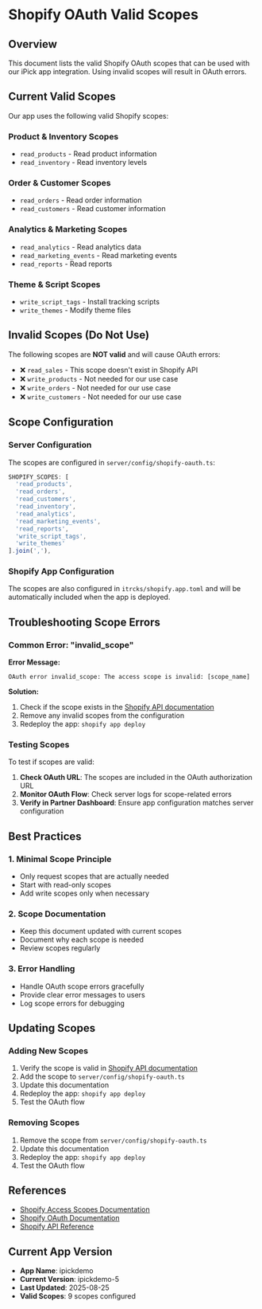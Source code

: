 # Shopify OAuth Valid Scopes

## Overview

This document lists the valid Shopify OAuth scopes that can be used with our
iPick app integration. Using invalid scopes will result in OAuth errors.

## Current Valid Scopes

Our app uses the following valid Shopify scopes:

### **Product & Inventory Scopes**

- `read_products` - Read product information
- `read_inventory` - Read inventory levels

### **Order & Customer Scopes**

- `read_orders` - Read order information
- `read_customers` - Read customer information

### **Analytics & Marketing Scopes**

- `read_analytics` - Read analytics data
- `read_marketing_events` - Read marketing events
- `read_reports` - Read reports

### **Theme & Script Scopes**

- `write_script_tags` - Install tracking scripts
- `write_themes` - Modify theme files

## Invalid Scopes (Do Not Use)

The following scopes are **NOT valid** and will cause OAuth errors:

- ❌ `read_sales` - This scope doesn't exist in Shopify API
- ❌ `write_products` - Not needed for our use case
- ❌ `write_orders` - Not needed for our use case
- ❌ `write_customers` - Not needed for our use case

## Scope Configuration

### **Server Configuration**

The scopes are configured in `server/config/shopify-oauth.ts`:

```typescript
SHOPIFY_SCOPES: [
  'read_products',
  'read_orders', 
  'read_customers',
  'read_inventory',
  'read_analytics',
  'read_marketing_events',
  'read_reports',
  'write_script_tags',
  'write_themes'
].join(','),
```

### **Shopify App Configuration**

The scopes are also configured in `itrcks/shopify.app.toml` and will be
automatically included when the app is deployed.

## Troubleshooting Scope Errors

### **Common Error: "invalid_scope"**

**Error Message:**

```
OAuth error invalid_scope: The access scope is invalid: [scope_name]
```

**Solution:**

1. Check if the scope exists in the
   [Shopify API documentation](https://shopify.dev/docs/api/usage/access-scopes)
2. Remove any invalid scopes from the configuration
3. Redeploy the app: `shopify app deploy`

### **Testing Scopes**

To test if scopes are valid:

1. **Check OAuth URL**: The scopes are included in the OAuth authorization URL
2. **Monitor OAuth Flow**: Check server logs for scope-related errors
3. **Verify in Partner Dashboard**: Ensure app configuration matches server
   configuration

## Best Practices

### **1. Minimal Scope Principle**

- Only request scopes that are actually needed
- Start with read-only scopes
- Add write scopes only when necessary

### **2. Scope Documentation**

- Keep this document updated with current scopes
- Document why each scope is needed
- Review scopes regularly

### **3. Error Handling**

- Handle OAuth scope errors gracefully
- Provide clear error messages to users
- Log scope errors for debugging

## Updating Scopes

### **Adding New Scopes**

1. Verify the scope is valid in
   [Shopify API documentation](https://shopify.dev/docs/api/usage/access-scopes)
2. Add the scope to `server/config/shopify-oauth.ts`
3. Update this documentation
4. Redeploy the app: `shopify app deploy`
5. Test the OAuth flow

### **Removing Scopes**

1. Remove the scope from `server/config/shopify-oauth.ts`
2. Update this documentation
3. Redeploy the app: `shopify app deploy`
4. Test the OAuth flow

## References

- [Shopify Access Scopes Documentation](https://shopify.dev/docs/api/usage/access-scopes)
- [Shopify OAuth Documentation](https://shopify.dev/docs/apps/auth/oauth)
- [Shopify API Reference](https://shopify.dev/docs/api)

## Current App Version

- **App Name**: ipickdemo
- **Current Version**: ipickdemo-5
- **Last Updated**: 2025-08-25
- **Valid Scopes**: 9 scopes configured

